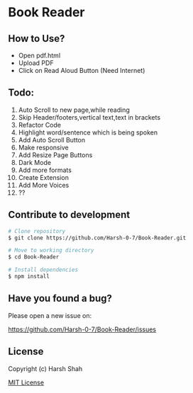 # Book Reader

## How to Use?

- Open pdf.html
- Upload PDF
- Click on Read Aloud Button (Need Internet)

## Todo:

1. Auto Scroll to new page,while reading
2. Skip Header/footers,vertical text,text in brackets
3. Refactor Code
4. Highlight word/sentence which is being spoken
5. Add Auto Scroll Button
6. Make responsive
7. Add Resize Page Buttons
8. Dark Mode
9. Add more formats
10. Create Extension
11. Add More Voices
12. ??

## Contribute to development

```bash
# Clone repository
$ git clone https://github.com/Harsh-0-7/Book-Reader.git

# Move to working directory
$ cd Book-Reader

# Install dependencies
$ npm install
```

## Have you found a bug?

Please open a new issue on:

https://github.com/Harsh-0-7/Book-Reader/issues

## License

Copyright (c) Harsh Shah

[MIT License](http://en.wikipedia.org/wiki/MIT_License)
